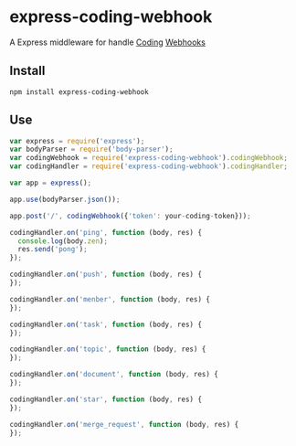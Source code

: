 # express-coding-webhook

A Express middleware for handle [Coding](https://coding.net) [Webhooks](https://open.coding.net/webhook.html)

## Install

```
npm install express-coding-webhook
```

## Use

```javascript
var express = require('express');
var bodyParser = require('body-parser');
var codingWebhook = require('express-coding-webhook').codingWebhook;
var codingHandler = require('express-coding-webhook').codingHandler;

var app = express();

app.use(bodyParser.json());

app.post('/', codingWebhook({'token': your-coding-token}));

codingHandler.on('ping', function (body, res) {
  console.log(body.zen);
  res.send('pong');
});

codingHandler.on('push', function (body, res) {
});

codingHandler.on('menber', function (body, res) {
});

codingHandler.on('task', function (body, res) {
});

codingHandler.on('topic', function (body, res) {
});

codingHandler.on('document', function (body, res) {
});

codingHandler.on('star', function (body, res) {
});

codingHandler.on('merge_request', function (body, res) {
});
```
